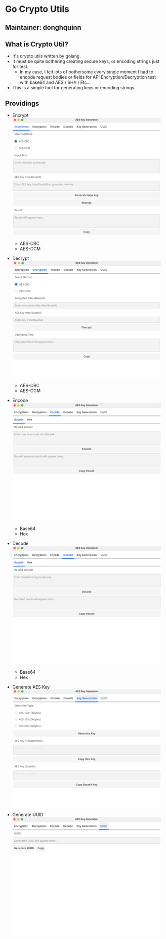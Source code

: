 # Go Crypto Utils

## Maintainer: donghquinn

## What is Crypto Util?
* It's crypto utils written by golang.
* It must be quite bothering creating secure keys, or encoding strings just for test.
    * In my case, I felt lots of bothersome every single moment I had to encode request bodies or fields for API Encryption/Decryption test with base64 and AES / SHA / Etc...
* This is a simple tool for generating keys or encoding strings

## Providings
* Encrypt
![Encryption](screenshots/encrypt.png)
    * AES-CBC
    * AES-GCM

* Decrypt
![Decryption](screenshots/decrypt.png)
    * AES-CBC
    * AES-GCM

* Encode
![Encode](screenshots/encode.png)
    * Base64
    * Hex

* Decode
![Decode](screenshots/decode.png)
    * Base64
    * Hex

* Generate AES Key
![Key Generation](screenshots/keygen.png)

* Generate UUID
![UUID Generation](screenshots/uuid.png)
